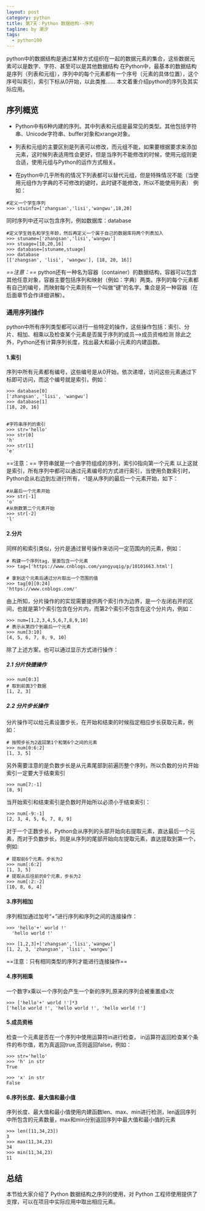 ```yaml
---
layout: post
category: python
title: 第7天：Python 数据结构--序列
tagline: by 潮汐
tags: 
  - python100
---
```


 python中的数据结构是通过某种方式组织在一起的数据元素的集合，这些数据元素可以是数字、字符、甚至可以是其他数据结构
在Python中，最基本的数据结构是序列（列表和元组），序列中的每个元素都有一个序号（元素的具体位置），这个序号叫索引，索引下标从0开始，以此类推...... 本文着重介绍python的序列及其实际应用。

<!--more-->

## 序列概览

- Python中有6种内建的序列。其中列表和元组是最常见的类型。其他包括字符串、Unicode字符串、buffer对象和xrange对象。                       
- 列表和元组的主要区别是列表可以修改，而元组不能，如果要根据要求来添加元素，这时候列表适用性会更好，但是当序列不能修改的时候，使用元组则更合适，使用元组与Python的运作方式相关。

- 在python中几乎所有的情况下列表都可以替代元组，但是特殊情况不能（当使用元组作为字典的不可修改的键时，此时键不能修改，所以不能使用列表）
例如：

```
#定义一个学生序列
>>> stuinfo=['zhangsan','lisi','wangwu',18,20]
```
同时序列中还可以包含序列，例如数据库：database
```
#定义学生姓名和学生年龄，然后再定义一个属于自己的数据库将两个列表加入
>>> stuname=['zhangsan','lisi','wangwu']
>>> stuage=[18,20,16]
>>> database=[stuname,stuage]
>>> database
[['zhangsan', 'lisi', 'wangwu'], [18, 20, 16]]
```
*==注意：==* python还有一种名为容器（container）的数据结构，容器可以包含其他任意对象，容器主要包括序列和映射（例如：字典）两类。序列的每个元素都有自己的编号，而映射每个元素则有一个叫做“键”的名字。集合是另一种容器（在后面章节会作详细讲解）。

### 通用序列操作
python中所有序列类型都可以进行一些特定的操作，这些操作包括：索引、分片、相加、相乘以及检查某个元素是否属于序列的成员-->成员资格检测
除此之外，Python还有计算序列长度，找出最大和最小元素的内建函数。
 
#### 1.索引
序列中所有元素都有编号，这些编号是从0开始，依次递增，访问这些元素通过下标即可访问，而这个编号就是索引，例如：

```
>>> database[0]
['zhangsan', 'lisi', 'wangwu']
>>> database[1]
[18, 20, 16]


#字符串序列的索引
>>> str='hello'
>>> str[0]
'h'
>>> str[1]
'e'
```
==注意：== 字符串就是一个由字符组成的序列，索引0指向第一个元素
以上这就是索引，所有序列中都可以通过元素编号的方式进行索引，当使用负数索引时，Python会从右边到左进行所有，-1是从序列的最后一个元素开始，如下：

```
#从最后一个元素开始
>>> str[-1]
'o'
#从倒数第二个元素开始
>>> str[-2]
'l'
```
#### 2.分片

同样的和索引类似，分片是通过冒号操作来访问一定范围内的元素，例如：
```
# 构建一个序列tag，里面包含一个元素
>>> tag=['https://www.cnblogs.com/yangyuqig/p/10101663.html']

# 拿到这个元素后通过分片取出一个范围的值
>>> tag[0][0:24]
'https://www.cnblogs.com/'
```
由上所知，分片操作的的实现需要提供两个索引作为边界，是一个左闭右开的区间，也就是第1个索引包含在分片内，而第2个索引不包含在这个分片内，例如：

```
>>> num=[1,2,3,4,5,6,7,8,9,10]
# 表示从第四个到最后一个元素
>>> num[3:10]
[4, 5, 6, 7, 8, 9, 10]
```
除了上述方案，也可以通过显示方式进行操作：
##### 2.1 分片快捷操作
```
>>> num[0:3]
# 取到前面3个数据
[1, 2, 3]
```
##### 2.2 分片步长操作
分片操作可以给元素设置步长，在开始和结束的时候指定相应步长获取元素，例如：

```
# 按照步长为2返回第1个和第6个之间的元素
>>> num[0:6:2]
[1, 3, 5]
```

另外需要注意的是负数步长是从元素尾部到前遍历整个序列，所以负数的分片开始索引一定要大于结束索引
```
>>> num[7:-1]
[8, 9]
```
当开始索引和结束索引是负数时开始所以必须小于结束索引：

```
>>> num[-9:-1]
[2, 3, 4, 5, 6, 7, 8, 9]
```
对于一个正数步长，Python会从序列的头部开始向右提取元素，直达最后一个元素，而对于负数步长，则是从序列的尾部开始向左提取元素，直达提取到第一个，例如:

```
# 提取前6个元素，步长为2
>>> num[:6:2]
[1, 3, 5]
# 提取从后往前的8个元素，步长为2
>>> num[:2:-2]
[10, 8, 6, 4]
```
#### 3.序列相加
序列相加通过加号“+”进行序列和序列之间的连接操作：  

```
>>> 'hello'+' world !'
  'hello world !'

>>> [1,2,3]+['zhangsan','lisi','wangwu']
[1, 2, 3, 'zhangsan', 'lisi', 'wangwu']
```
==注意：只有相同类型的序列才能进行连接操作==
#### 4.序列相乘
 一个数字x乘以一个序列会产生一个新的序列,原来的序列会被重置成x次

```
>>> ['hello'+' world !']*3
['hello world !', 'hello world !', 'hello world !']
```
#### 5.成员资格
检查一个元素是否在一个序列中使用运算符in进行检查， in运算符返回检查某个条件的布尔值，若为真返回true,否则返回false，例如：

```
>>> str='hello'
>>> 'h' in str
True

>>> 'x' in str
False
```

#### 6.序列长度、最大值和最小值
序列长度、最大值和最小值使用内建函数len、max、min进行检测，len返回序列中所包含的元素数量，max和min分别返回序列中最大值和最小值的元素

```
>>> len([11,34,23])
3
>>> max(11,34,23)
34
>>> min(11,34,23)
11
```

## 总结

本节给大家介绍了 Python  数据结构之序列的使用，对 Python 工程师使用提供了支撑，可以在项目中实际应用中取出相应元素。
